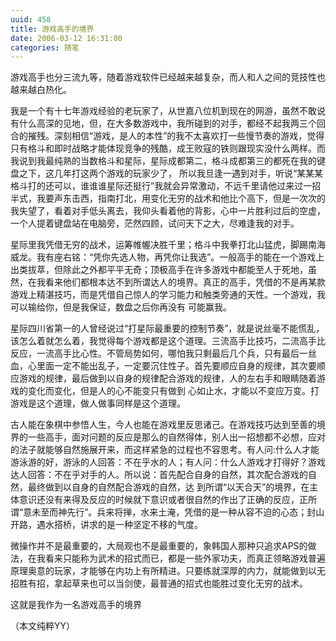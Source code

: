 ```yaml
---
uuid: 458
title: 游戏高手的境界
date: 2006-03-12 16:31:00
categories: 随笔
---
```

游戏高手也分三流九等，随着游戏软件已经越来越复杂，而人和人之间的竞技性也越来越白热化。

我是一个有十七年游戏经验的老玩家了，从世嘉八位机到现在的网游，虽然不敢说有什么高深的见地，但，在大多数游戏中，我所碰到的对手，都经不起我两三个回合的摧残。深刻相信“游戏，是人的本性”的我不太喜欢打一些慢节奏的游戏，觉得只有格斗和即时战略才能体现竞争的残酷，成王败寇的铁则跟现实没什么两样。而我说到我最纯熟的当数格斗和星际，星际成都第二，格斗成都第三的都死在我的键盘之下，这几年打这两个游戏的玩家少了，
所以我旦逢一遇到对手，听说“某某某格斗打的还可以，谁谁谁星际还挺行”我就会异常激动，不远千里请他过来过一招半式，我要声东击西，指南打北，用变化无穷的战术和他比个高下，但是一次次的我失望了，看着对手低头离去，我仰头看着他的背影，心中一片胜利过后的空虚，一个人提着键盘站在电脑旁，茫然四顾，试问天下之大，尽难逢我的对手。

星际里我凭借无穷的战术，运筹帷幄决胜千里；格斗中我拳打北山猛虎，脚踢南海威龙。我有座右铭：“凭你先选人物，再凭你让我选”。一般高手的能在一个游戏上出类拔萃，但除此之外都平平无奇；顶极高手在许多游戏中都能至人于死地，虽然，在我看来他们都根本达不到所谓达人的境界。真正的高手，凭借的不是再某款游戏上精湛技巧，而是凭借自己惊人的学习能力和触类旁通的天性。一个游戏，我可以输给你，但是我保证，数盘之后你再没有
可能赢我。

星际四川省第一的人曾经说过“打星际最重要的控制节奏”，就是说丝毫不能慌乱，该怎么着就怎么着，我觉得每个游戏都是这个道理。三流高手比技巧，二流高手比反应，一流高手比心性。不管局势如何，哪怕我只剩最后几个兵，只有最后一丝血，心里面一定不能出乱子，一定要沉住性子。首先要顺应自身的规律，其次要顺应游戏的规律，最后做到以自身的规律配合游戏的规律，人的左右手和眼睛随着游戏的变化而变化，但是人的心不能变只有做到
心如止水，才能以不变应万变。打游戏是这个道理，做人做事同样是这个道理。

古人能在象棋中参悟人生，今人也能在游戏里反思诸己。在游戏技巧达到至善的境界的一些高手，面对问题的反应是那么的自然得体，别人出一招想都不必想，应对的法子就能够自然施展开来，而这样紧急的过程也不容思考。有人问:什么人才能游泳游的好，游泳的人回答：不在乎水的人；有人问：什么人游戏才打得好？游戏达人回答：不在乎对手的人。所以说：首先配合自身的自然，其次配合游戏的自然，最终做到以自身的自然配合游戏的自然，达
到所谓“以天合天”的境界，在主体意识还没有来得及反应的时候就下意识或者很自然的作出了正确的反应，正所谓“意未至而神先行”。兵来将掸，水来土淹，凭借的是一种从容不迫的心态；封山开路，遇水搭桥，讲求的是一种坚定不移的气度。

微操作并不是最重要的，大局观也不是最重要的，象韩国人那种只追求APS的做法，在我看来只能称为武术的招式而已，都是一些外家功夫，而真正领略游戏普遍原理奥意的玩家，才能够在内功上有所精进。只要练就深厚的内力，就能做到以无招胜有招，拿起草来也可以当剑使，最普通的招式也能胜过变化无穷的战术。

这就是我作为一名游戏高手的境界

（本文纯粹YY）

